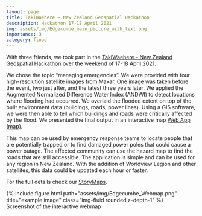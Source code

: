 ```yaml
---
layout: page
title: TakiWaehere – New Zealand Geospatial Hackathon
description: Hackathon 17-18 April 2021
img: assets/img/Edgecumbe_main_picture_with_text.png
importance: 3
category: flood
---
```


With three friends, we took part in the <a href='https://www.mbie.govt.nz/science-and-technology/science-and-innovation/international-opportunities/new-zealand-r-d/innovative-partnerships/takiwaehere-the-geospatial-hackathon/'>TakiWaehere - New Zealand Geospatial Hackathon</a> over the weekend of 17-18 April 2021.

We chose the topic “managing emergencies”. We were provided with four high-resolution satellite images from Maxar. One image was taken before the event, two just after, and the latest three years later. We applied the Augmented Normalized Difference Water Index (ANDWI) to detect locations where flooding had occurred. We overlaid the flooded extent on top of the built environment data (buildings, roads, power lines). Using a GIS software, we were then able to tell which buildings and roads were critically affected by the flood. We presented the final output in an interactive map <a href='http://bit.ly/MapAffectedInfrastructureEdgecumbeFlood2017'>Web App (map)</a>.

This map can be used by emergency response teams to locate people that are potentially trapped or to find damaged power poles that could cause a power outage. The affected community can use the hazard map to find the roads that are still accessible.
The application is simple and can be used for any region in New Zealand. With the addition of Worldview Legion and other satellites, this data could be updated each hour or faster.

For the full details check our <a href='http://bit.ly/StoryMapsEdgecumbeFlood2017'>StoryMaps</a>.

<div class="row">
    <div class="col-sm mt-3 mt-md-0">
        {% include figure.html path="assets/img/Edgecumbe_Webmap.png" title="example image" class="img-fluid rounded z-depth-1" %}
    </div>
</div>
<div class="caption">
    Screenshot of the interactive webmap
</div>
